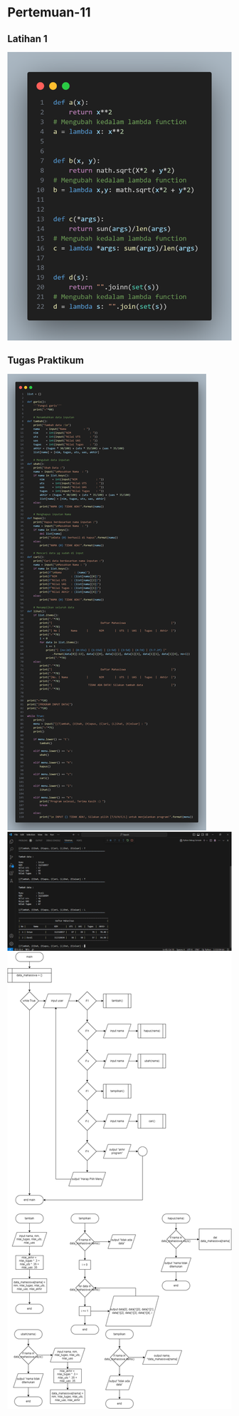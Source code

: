 # Pertemuan-11

## Latihan 1
![gambar 1](screenshot/ss1.png)

## Tugas Praktikum
![gambar 1](screenshot/ss2.png)
![gambar 1](screenshot/ss3.png)
![gambar 1](tugaspraktikum/flowchart.png)

